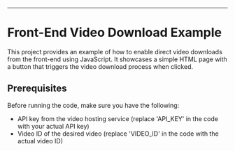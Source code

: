 
---

# Front-End Video Download Example

This project provides an example of how to enable direct video downloads from the front-end using JavaScript. It showcases a simple HTML page with a button that triggers the video download process when clicked.

## Prerequisites

Before running the code, make sure you have the following:

- API key from the video hosting service (replace 'API_KEY' in the code with your actual API key)
- Video ID of the desired video (replace 'VIDEO_ID' in the code with the actual video ID)

